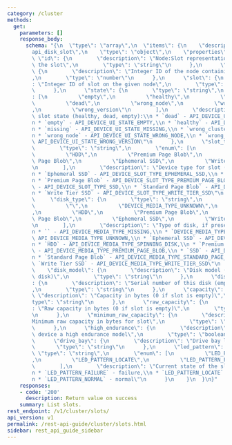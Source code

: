 ```yaml
---
category: /cluster
methods:
  get:
    parameters: []
    response_body:
      schema: "{\n  \"type\": \"array\",\n  \"items\": {\n    \"description\": \"\
        api_disk_slot\",\n    \"type\": \"object\",\n    \"properties\": {\n     \
        \ \"id\": {\n        \"description\": \"Node:Slot representation identifying\
        \ the slot\",\n        \"type\": \"string\"\n      },\n      \"node_id\":\
        \ {\n        \"description\": \"Integer ID of the node containing the slot.\"\
        ,\n        \"type\": \"number\"\n      },\n      \"slot\": {\n        \"description\"\
        : \"Integer ID of slot on the given node\",\n        \"type\": \"number\"\n\
        \      },\n      \"state\": {\n        \"type\": \"string\",\n        \"enum\"\
        : [\n          \"empty\",\n          \"healthy\",\n          \"missing\",\n\
        \          \"dead\",\n          \"wrong_node\",\n          \"wrong_cluster\"\
        ,\n          \"wrong_version\"\n        ],\n        \"description\": \"Disk\
        \ slot state (healthy, dead, empty):\\n * `dead` - API_DEVICE_UI_STATE_DEAD,\\\
        n * `empty` - API_DEVICE_UI_STATE_EMPTY,\\n * `healthy` - API_DEVICE_UI_STATE_HEALTHY,\\\
        n * `missing` - API_DEVICE_UI_STATE_MISSING,\\n * `wrong_cluster` - API_DEVICE_UI_STATE_WRONG_CLUSTER,\\\
        n * `wrong_node` - API_DEVICE_UI_STATE_WRONG_NODE,\\n * `wrong_version` -\
        \ API_DEVICE_UI_STATE_WRONG_VERSION\"\n      },\n      \"slot_type\": {\n\
        \        \"type\": \"string\",\n        \"enum\": [\n          \"SSD\",\n\
        \          \"HDD\",\n          \"Premium Page Blob\",\n          \"Standard\
        \ Page Blob\",\n          \"Ephemeral SSD\",\n          \"Write Tier SSD\"\
        \n        ],\n        \"description\": \"Device type for slot (SSD, HDD):\\\
        n * `Ephemeral SSD` - API_DEVICE_SLOT_TYPE_EPHEMERAL_SSD,\\n * `HDD` - API_DEVICE_SLOT_TYPE_SPINNING_DISK,\\\
        n * `Premium Page Blob` - API_DEVICE_SLOT_TYPE_PREMIUM_PAGE_BLOB,\\n * `SSD`\
        \ - API_DEVICE_SLOT_TYPE_SSD,\\n * `Standard Page Blob` - API_DEVICE_SLOT_TYPE_STANDARD_PAGE_BLOB,\\\
        n * `Write Tier SSD` - API_DEVICE_SLOT_TYPE_WRITE_TIER_SSD\"\n      },\n \
        \     \"disk_type\": {\n        \"type\": \"string\",\n        \"enum\": [\n\
        \          \"\",\n          \"DEVICE_MEDIA_TYPE_UNKNOWN\",\n          \"SSD\"\
        ,\n          \"HDD\",\n          \"Premium Page Blob\",\n          \"Standard\
        \ Page Blob\",\n          \"Ephemeral SSD\",\n          \"Write Tier SSD\"\
        \n        ],\n        \"description\": \"Type of disk, if present (SSD, HDD):\\\
        n * `` - API_DEVICE_MEDIA_TYPE_MISSING,\\n * `DEVICE_MEDIA_TYPE_UNKNOWN` -\
        \ API_DEVICE_MEDIA_TYPE_UNKNOWN,\\n * `Ephemeral SSD` - API_DEVICE_MEDIA_TYPE_EPHEMERAL_SSD,\\\
        n * `HDD` - API_DEVICE_MEDIA_TYPE_SPINNING_DISK,\\n * `Premium Page Blob`\
        \ - API_DEVICE_MEDIA_TYPE_PREMIUM_PAGE_BLOB,\\n * `SSD` - API_DEVICE_MEDIA_TYPE_SSD,\\\
        n * `Standard Page Blob` - API_DEVICE_MEDIA_TYPE_STANDARD_PAGE_BLOB,\\n *\
        \ `Write Tier SSD` - API_DEVICE_MEDIA_TYPE_WRITE_TIER_SSD\"\n      },\n  \
        \    \"disk_model\": {\n        \"description\": \"Disk model (empty if no\
        \ disk)\",\n        \"type\": \"string\"\n      },\n      \"disk_serial_number\"\
        : {\n        \"description\": \"Serial number of this disk (empty if no disk)\"\
        ,\n        \"type\": \"string\"\n      },\n      \"capacity\": {\n       \
        \ \"description\": \"Capacity in bytes (0 if slot is empty)\",\n        \"\
        type\": \"string\"\n      },\n      \"raw_capacity\": {\n        \"description\"\
        : \"Raw capacity in bytes (0 if slot is empty)\",\n        \"type\": \"string\"\
        \n      },\n      \"minimum_raw_capacity\": {\n        \"description\": \"\
        Minimum raw capacity in bytes for slot\",\n        \"type\": \"string\"\n\
        \      },\n      \"high_endurance\": {\n        \"description\": \"Is this\
        \ device a high endurance model\",\n        \"type\": \"boolean\"\n      },\n\
        \      \"drive_bay\": {\n        \"description\": \"Drive bay label\",\n \
        \       \"type\": \"string\"\n      },\n      \"led_pattern\": {\n       \
        \ \"type\": \"string\",\n        \"enum\": [\n          \"LED_PATTERN_NORMAL\"\
        ,\n          \"LED_PATTERN_LOCATE\",\n          \"LED_PATTERN_FAILURE\"\n\
        \        ],\n        \"description\": \"Current state of the slot's LED:\\\
        n * `LED_PATTERN_FAILURE` - failure,\\n * `LED_PATTERN_LOCATE` - locate,\\\
        n * `LED_PATTERN_NORMAL` - normal\"\n      }\n    }\n  }\n}"
    responses:
    - code: '200'
      description: Return value on success
    summary: List slots.
rest_endpoint: /v1/cluster/slots/
api_version: v1
permalink: /rest-api-guide/cluster/slots.html
sidebar: rest_api_guide_sidebar
---
```

